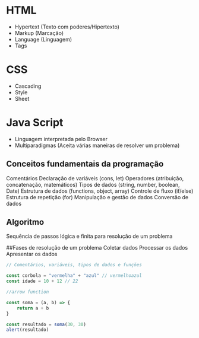 # HTML

- Hypertext (Texto com poderes/Hipertexto)
- Markup (Marcação)
- Language (Linguagem)
- Tags

# CSS
- Cascading
- Style
- Sheet

# Java Script
- Linguagem interpretada pelo Browser
- Multiparadigmas (Aceita várias maneiras de resolver um problema)

## Conceitos fundamentais da programação

Comentários
Declaração de variáveis (cons, let)
Operadores (atribuição, concatenação, matemáticos)
Tipos de dados (string, number, boolean, Date)
Estrutura de dados (functions, object, array)
Controle de fluxo (if/else)
Estrutura de repetição (for)
Manipulação e gestão de dados
Conversão de dados

## Algoritmo

Sequência de passos lógica e finita para resolução de um problema


##Fases de resolução de um problema
Coletar dados
Processar os dados
Apresentar os dados


```js
// Comentários, variáveis, tipos de dados e funções

const corbola = "vermelha" + "azul" // vermelhoazul
const idade = 10 + 12 // 22

//arrow function

const soma = (a, b) => {
    return a + b
}

const resultado = soma(30, 30)
alert(resultado)
```
